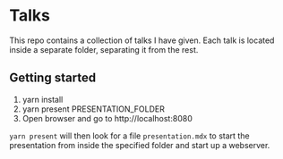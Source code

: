 
# Talks

This repo contains a collection of talks I have given.
Each talk is located inside a separate folder, separating it from the rest.

## Getting started

1. yarn install
2. yarn present PRESENTATION_FOLDER
3. Open browser and go to http://localhost:8080

`yarn present` will then look for a file `presentation.mdx` to start the presentation from
inside the specified folder and start up a webserver.
